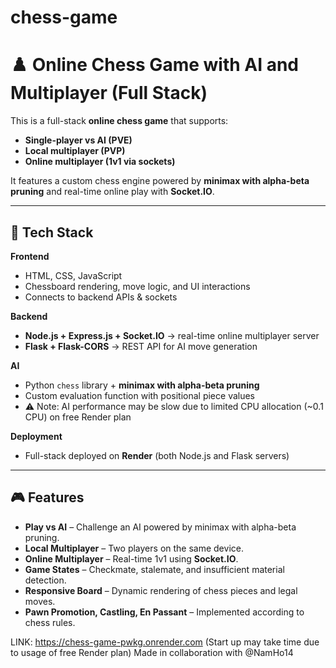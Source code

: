 # chess-game

# ♟️ Online Chess Game with AI and Multiplayer (Full Stack)

This is a full-stack **online chess game** that supports:

-   **Single-player vs AI (PVE)**
-   **Local multiplayer (PVP)**
-   **Online multiplayer (1v1 via sockets)**

It features a custom chess engine powered by **minimax with alpha-beta pruning** and real-time online play with **Socket.IO**.

---

## 🚀 Tech Stack

**Frontend**

-   HTML, CSS, JavaScript
-   Chessboard rendering, move logic, and UI interactions
-   Connects to backend APIs & sockets

**Backend**

-   **Node.js + Express.js + Socket.IO** → real-time online multiplayer server
-   **Flask + Flask-CORS** → REST API for AI move generation

**AI**

-   Python `chess` library + **minimax with alpha-beta pruning**
-   Custom evaluation function with positional piece values
-   ⚠️ Note: AI performance may be slow due to limited CPU allocation (~0.1 CPU) on free Render plan

**Deployment**

-   Full-stack deployed on **Render** (both Node.js and Flask servers)

---

## 🎮 Features

-   **Play vs AI** – Challenge an AI powered by minimax with alpha-beta pruning.
-   **Local Multiplayer** – Two players on the same device.
-   **Online Multiplayer** – Real-time 1v1 using **Socket.IO**.
-   **Game States** – Checkmate, stalemate, and insufficient material detection.
-   **Responsive Board** – Dynamic rendering of chess pieces and legal moves.
-   **Pawn Promotion, Castling, En Passant** – Implemented according to chess rules.

LINK: https://chess-game-pwkg.onrender.com (Start up may take time due to usage of free Render plan)
Made in collaboration with @NamHo14
